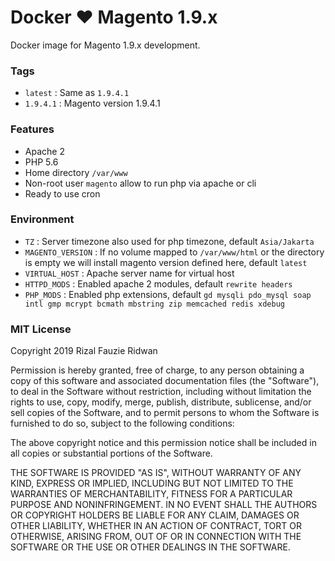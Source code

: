 Docker :heart: Magento 1.9.x
============================

Docker image for Magento 1.9.x development.

### Tags

- `latest`  : Same as `1.9.4.1`
- `1.9.4.1` : Magento version 1.9.4.1

### Features

- Apache 2
- PHP 5.6
- Home directory `/var/www`
- Non-root user `magento` allow to run php via apache or cli
- Ready to use cron

### Environment

- `TZ` : Server timezone also used for php timezone, default `Asia/Jakarta`
- `MAGENTO_VERSION` : If no volume mapped to `/var/www/html` or the directory is empty we will install magento version defined here, default `latest`
- `VIRTUAL_HOST` : Apache server name for virtual host
- `HTTPD_MODS` : Enabled apache 2 modules, default `rewrite headers`
- `PHP_MODS` : Enabled php extensions, default `gd mysqli pdo_mysql soap intl gmp mcrypt bcmath mbstring zip memcached redis xdebug`

### MIT License

Copyright 2019 Rizal Fauzie Ridwan

Permission is hereby granted, free of charge, to any person obtaining a copy of this software and associated documentation files (the "Software"), to deal in the Software without restriction, including without limitation the rights to use, copy, modify, merge, publish, distribute, sublicense, and/or sell copies of the Software, and to permit persons to whom the Software is furnished to do so, subject to the following conditions:

The above copyright notice and this permission notice shall be included in all copies or substantial portions of the Software.

THE SOFTWARE IS PROVIDED "AS IS", WITHOUT WARRANTY OF ANY KIND, EXPRESS OR IMPLIED, INCLUDING BUT NOT LIMITED TO THE WARRANTIES OF MERCHANTABILITY, FITNESS FOR A PARTICULAR PURPOSE AND NONINFRINGEMENT. IN NO EVENT SHALL THE AUTHORS OR COPYRIGHT HOLDERS BE LIABLE FOR ANY CLAIM, DAMAGES OR OTHER LIABILITY, WHETHER IN AN ACTION OF CONTRACT, TORT OR OTHERWISE, ARISING FROM, OUT OF OR IN CONNECTION WITH THE SOFTWARE OR THE USE OR OTHER DEALINGS IN THE SOFTWARE.